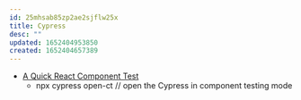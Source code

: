 ```yaml
---
id: 25mhsab85zp2ae2sjflw25x
title: Cypress
desc: ""
updated: 1652404953850
created: 1652404657389
---
```


- [A Quick React Component Test](https://glebbahmutov.com/blog/quick-click/)
  - npx cypress open-ct // open the Cypress in component testing mode
